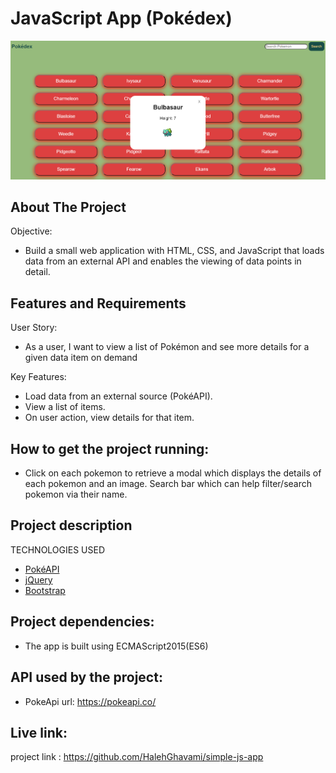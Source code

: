 # JavaScript App (Pokédex)

<p align="center">
  <img src="img/app.png" width="520">
  </p>

## About The Project

Objective:
- Build a small web application with HTML, CSS, and JavaScript that loads data from an external API and enables the viewing of data points in detail.

## Features and Requirements

User Story:
- As a user, I want to view a list of Pokémon and see more details for a given data item on demand

Key Features:
- Load data from an external source (PokéAPI).
- View a list of items.
- On user action, view details for that item.

## How to get the project running:
- Click on each pokemon to retrieve a modal which displays the details of each pokemon and an image.
Search bar which can help filter/search pokemon via their name.

## Project description

TECHNOLOGIES USED

- [PokéAPI](https://github.com/PokeAPI/pokeapi)
- [jQuery](https://jquery.com/)
- [Bootstrap](https://getbootstrap.com/)

## Project dependencies:

- The app is built using ECMAScript2015(ES6)

## API used by the project:

- PokeApi url: https://pokeapi.co/


## Live link:

project link : https://github.com/HalehGhavami/simple-js-app
